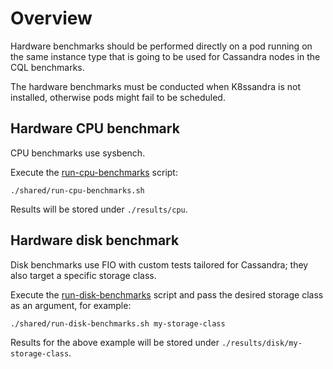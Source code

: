 # Overview 

Hardware benchmarks should be performed directly on a pod running on the same instance type that is
going to be used for Cassandra nodes in the CQL benchmarks.

The hardware benchmarks must be conducted when K8ssandra is not installed, otherwise pods might fail
to be scheduled.

## Hardware CPU benchmark

CPU benchmarks use sysbench.

Execute the [run-cpu-benchmarks](shared/run-cpu-benchmarks.sh) script:

    ./shared/run-cpu-benchmarks.sh

Results will be stored under `./results/cpu`.

## Hardware disk benchmark

Disk benchmarks use FIO with custom tests tailored for Cassandra; they also target a specific
storage class.

Execute the [run-disk-benchmarks](shared/run-disk-benchmarks.sh) script and pass the desired
storage class as an argument, for example:

    ./shared/run-disk-benchmarks.sh my-storage-class

Results for the above example will be stored under `./results/disk/my-storage-class`.
